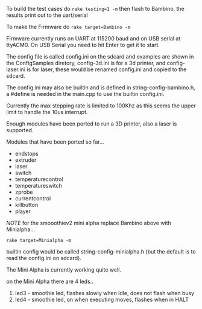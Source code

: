 To build the test cases do ```rake testing=1 -m```
then flash to Bambino, the results print out to the uart/serial

To make the Firmware do ```rake target=Bambino -m```

Firmware currently runs on UART at 115200 baud and on USB serial at ttyACM0.
On USB Serial you need to hit Enter to get it to start.

The config file is called config.ini on the sdcard and examples are shown in the ConfigSamples diretory, config-3d.ini is for a 3d printer, and config-laser.ini is for laser, these would be renamed config.ini and copied to the sdcard.

The config.ini may also be builtin and is defined in string-config-bambino.h, a #define is needed in the main.cpp to use the builtin config.ini.

Currently the max stepping rate is limited to 100Khz as this seems the upper limit to handle the 10us interrupt.

Enough modules have been ported to run a 3D printer, also a laser is supported.

Modules that have been ported so far...

* endstops
* extruder
* laser
* switch
* temperaturecontrol
* temperatureswitch
* zprobe
* currentcontrol
* killbutton
* player

*NOTE* for the smooothiev2 mini alpha replace Bambino above with Minialpha...

```rake target=Minialpha -m```

builtin config would be called string-config-minialpha.h (but the default is to read the config.ini on sdcard).

The Mini Alpha is currently working quite well.

on the Mini Alpha there are 4 leds..

1. led3 - smoothie led, flashes slowly when idle, does not flash when busy
2. led4 - smoothie led, on when executing moves, flashes when in HALT

